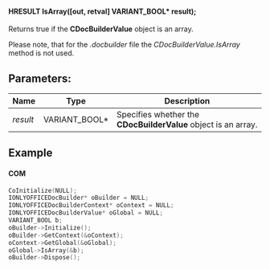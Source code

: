 #### HRESULT IsArray(\[out, retval] VARIANT\_BOOL\* result);

Returns true if the **CDocBuilderValue** object is an array.

Please note, that for the *.docbuilder* file the *CDocBuilderValue.IsArray* method is not used.

## Parameters:

| Name     | Type            | Description                                                    |
| -------- | --------------- | -------------------------------------------------------------- |
| *result* | VARIANT\_BOOL\* | Specifies whether the **CDocBuilderValue** object is an array. |

## Example

#### COM

```c++
CoInitialize(NULL);
IONLYOFFICEDocBuilder* oBuilder = NULL;
IONLYOFFICEDocBuilderContext* oContext = NULL;
IONLYOFFICEDocBuilderValue* oGlobal = NULL;
VARIANT_BOOL b;
oBuilder->Initialize();
oBuilder->GetContext(&oContext);
oContext->GetGlobal(&oGlobal);
oGlobal->IsArray(&b);
oBuilder->Dispose();
```
